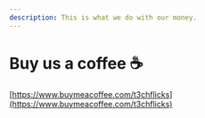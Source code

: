 ```yaml
---
description: This is what we do with our money.
---
```


# Buy us a coffee ☕

[https://www.buymeacoffee.com/t3chflicks](https://www.buymeacoffee.com/t3chflicks)

